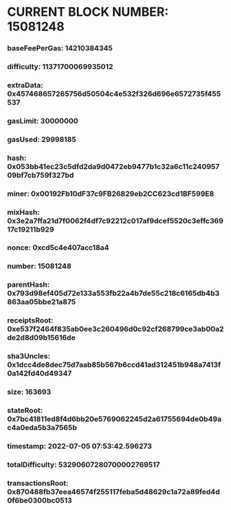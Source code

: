 # CURRENT BLOCK NUMBER: 15081248

### baseFeePerGas: 14210384345
### difficulty: 11371700069935012
### extraData: 0x457468657265756d50504c4e532f326d696e6572735f455537
### gasLimit: 30000000
### gasUsed: 29998185
### hash: 0x053bb41ec23c5dfd2da9d0472eb9477b1c32a6c11c24095709bf7cb759f327bd
### miner: 0x00192Fb10dF37c9FB26829eb2CC623cd1BF599E8
### mixHash: 0x3e2a7ffa21d7f0062f4df7c92212c017af9dcef5520c3effc36917c19211b929
### nonce: 0xcd5c4e407acc18a4
### number: 15081248
### parentHash: 0x793d98ef405d72e133a553fb22a4b7de55c218c6165db4b3863aa05bbe21a875
### receiptsRoot: 0xe537f2464f835ab0ee3c260496d0c92cf268799ce3ab00a2de2d8d09b15616de
### sha3Uncles: 0x1dcc4de8dec75d7aab85b567b6ccd41ad312451b948a7413f0a142fd40d49347
### size: 163693
### stateRoot: 0x7bc41811ed8f4d6bb20e5769062245d2a61755694de0b49ac4a0eda5b3a7565b
### timestamp: 2022-07-05 07:53:42.596273
### totalDifficulty: 53290607280700002769517
### transactionsRoot: 0x870488fb37eea46574f255117feba5d48629c1a72a89fed4d0f6be0300bc0513

